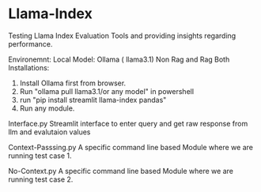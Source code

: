 # Llama-Index
Testing Llama Index Evaluation Tools and providing insights regarding performance.


Environemnt: Local 
Model: Ollama ( llama3.1)
Non Rag and Rag Both
Installations:

1. Install Ollama first from browser.
2. Run "ollama pull llama3.1/or any model" in powershell
3. run "pip install streamlit llama-index pandas"
4. Run any module.



Interface.py
Streamlit interface to enter query and get raw response from llm and evalutaion values

Context-Passsing.py
A specific command line based Module where we are running test case 1.

No-Context.py
A specific command line based Module where we are running test case 2.

